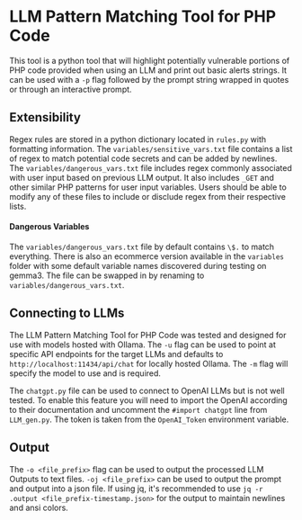 # LLM Pattern Matching Tool for PHP Code
This tool is a python tool that will highlight potentially vulnerable portions of PHP code provided when using an LLM and print out basic alerts strings. It can be used with a `-p` flag followed by the prompt string wrapped in quotes or through an interactive prompt. 

## Extensibility
Regex rules are stored in a python dictionary located in `rules.py` with formatting information. The `variables/sensitive_vars.txt` file contains a list of regex to match potential code secrets and can be added by newlines. The `variables/dangerous_vars.txt` file includes regex commonly associated with user input based on previous LLM output. It also includes `_GET` and other similar PHP patterns for user input variables. Users should be able to modify any of these files to include or disclude regex from their respective lists.

#### Dangerous Variables
The `variables/dangerous_vars.txt` file by default contains `\$.` to match everything. There is also an ecommerce version available in the `variables` folder with some default variable names discovered during testing on gemma3. The file can be swapped in by renaming to `variables/dangerous_vars.txt`.

## Connecting to LLMs
The LLM Pattern Matching Tool for PHP Code was tested and designed for use with models hosted with Ollama. The `-u` flag can be used to point at specific API endpoints for the target LLMs and defaults to `http://localhost:11434/api/chat` for locally hosted Ollama. The `-m` flag will specify the model to use and is required.

The `chatgpt.py` file can be used to connect to OpenAI LLMs but is not well tested. To enable this feature you will need to import the OpenAI according to their documentation and uncomment the `#import chatgpt` line from `LLM_gen.py`. The token is taken from the `OpenAI_Token` environment variable.

## Output
The `-o <file_prefix>` flag can be used to output the processed LLM Outputs to text files. `-oj <file_prefix>` can be used to output the prompt and output into a json file. If using jq, it's recommended to use `jq -r .output <file_prefix-timestamp.json>` for the output to maintain newlines and ansi colors.